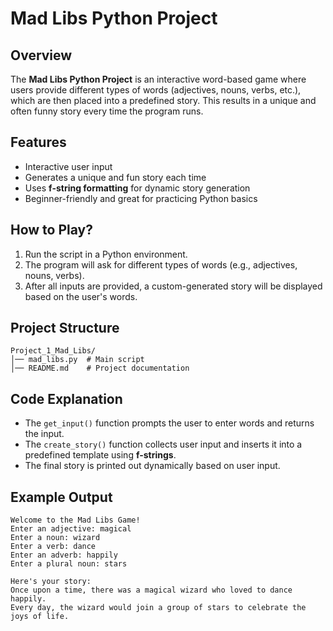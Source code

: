 # Mad Libs Python Project  

## Overview  
The **Mad Libs Python Project** is an interactive word-based game where users provide different types of words (adjectives, nouns, verbs, etc.), which are then placed into a predefined story. This results in a unique and often funny story every time the program runs.  

## Features  
- Interactive user input  
- Generates a unique and fun story each time  
- Uses **f-string formatting** for dynamic story generation  
- Beginner-friendly and great for practicing Python basics  

## How to Play?  
1. Run the script in a Python environment.  
2. The program will ask for different types of words (e.g., adjectives, nouns, verbs).  
3. After all inputs are provided, a custom-generated story will be displayed based on the user's words.  

## Project Structure  
```
Project_1_Mad_Libs/
│── mad_libs.py  # Main script
│── README.md    # Project documentation
```

## Code Explanation  
- The `get_input()` function prompts the user to enter words and returns the input.  
- The `create_story()` function collects user input and inserts it into a predefined template using **f-strings**.  
- The final story is printed out dynamically based on user input.  

## Example Output  
```
Welcome to the Mad Libs Game!
Enter an adjective: magical
Enter a noun: wizard
Enter a verb: dance
Enter an adverb: happily
Enter a plural noun: stars

Here's your story:
Once upon a time, there was a magical wizard who loved to dance happily.  
Every day, the wizard would join a group of stars to celebrate the joys of life.
```